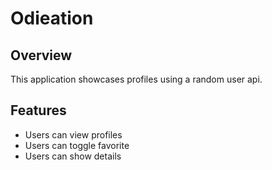 # Odieation

## Overview
This application showcases profiles using a random user api. 

## Features
- Users can view profiles
- Users can toggle favorite
- Users can show details
